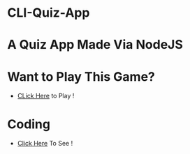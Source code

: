 # CLI-Quiz-App
# A Quiz App Made Via NodeJS

# Want to Play This Game?
* <a href ="https://replit.com/@SHREYAGANDHI1/Quizjs#index.js" rel="nofollow">CLick Here</a> to Play !

# Coding 
* <a href="https://replit.com/@SHREYAGANDHI1/Quizjs#index.js"  rel="nofollow"> Click Here</a> To See !
